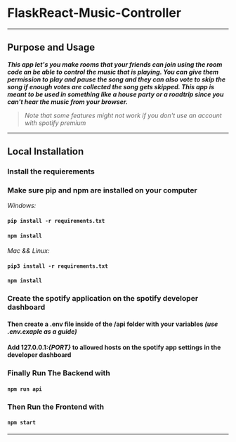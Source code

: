# FlaskReact-Music-Controller

------------------------------------------------------------------------------------------------------------------------------------------------------------------

## Purpose and Usage

***This app let's you make rooms that your friends can join using the room code an be able to control the music that is playing. You can give them permission to play and pause the song and they can also vote to skip the song if enough votes are collected the song gets skipped. This app is meant to be used in something like a house party or a roadtrip since you can't hear the music from your browser.***

>*Note that some features might not work if you don't use an account with spotify premium*

------------------------------------------------------------------------------------------------------------------------------------------------------------------

## Local Installation 

### Install the requierements 
### Make sure pip and npm are installed on your computer

*Windows:*

#### ```pip install -r requirements.txt```
#### ```npm install```

*Mac && Linux:* 

#### ```pip3 install -r requirements.txt```
#### ```npm install```

### Create the spotify application on the spotify developer dashboard
#### Then create a .env file inside of the /api folder with your variables *(use .env.exaple as a guide)*
#### Add 127.0.0.1:*{PORT}* to allowed hosts on the spotify app settings in the developer dashboard

### Finally Run The Backend with

#### ```npm run api```

### Then Run the Frontend with

#### ```npm start```

------------------------------------------------------------------------------------------------------------------------------------------------------------------
